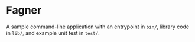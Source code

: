 # Fagner
A sample command-line application with an entrypoint in `bin/`, library code
in `lib/`, and example unit test in `test/`.
